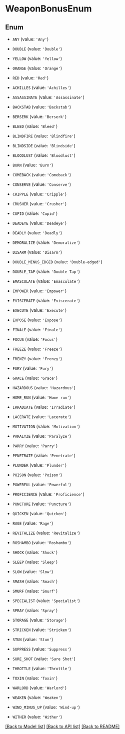 # WeaponBonusEnum


## Enum

* `ANY` (value: `'Any'`)

* `DOUBLE` (value: `'Double'`)

* `YELLOW` (value: `'Yellow'`)

* `ORANGE` (value: `'Orange'`)

* `RED` (value: `'Red'`)

* `ACHILLES` (value: `'Achilles'`)

* `ASSASSINATE` (value: `'Assassinate'`)

* `BACKSTAB` (value: `'Backstab'`)

* `BERSERK` (value: `'Berserk'`)

* `BLEED` (value: `'Bleed'`)

* `BLINDFIRE` (value: `'Blindfire'`)

* `BLINDSIDE` (value: `'Blindside'`)

* `BLOODLUST` (value: `'Bloodlust'`)

* `BURN` (value: `'Burn'`)

* `COMEBACK` (value: `'Comeback'`)

* `CONSERVE` (value: `'Conserve'`)

* `CRIPPLE` (value: `'Cripple'`)

* `CRUSHER` (value: `'Crusher'`)

* `CUPID` (value: `'Cupid'`)

* `DEADEYE` (value: `'Deadeye'`)

* `DEADLY` (value: `'Deadly'`)

* `DEMORALIZE` (value: `'Demoralize'`)

* `DISARM` (value: `'Disarm'`)

* `DOUBLE_MINUS_EDGED` (value: `'Double-edged'`)

* `DOUBLE_TAP` (value: `'Double Tap'`)

* `EMASCULATE` (value: `'Emasculate'`)

* `EMPOWER` (value: `'Empower'`)

* `EVISCERATE` (value: `'Eviscerate'`)

* `EXECUTE` (value: `'Execute'`)

* `EXPOSE` (value: `'Expose'`)

* `FINALE` (value: `'Finale'`)

* `FOCUS` (value: `'Focus'`)

* `FREEZE` (value: `'Freeze'`)

* `FRENZY` (value: `'Frenzy'`)

* `FURY` (value: `'Fury'`)

* `GRACE` (value: `'Grace'`)

* `HAZARDOUS` (value: `'Hazardous'`)

* `HOME_RUN` (value: `'Home run'`)

* `IRRADIATE` (value: `'Irradiate'`)

* `LACERATE` (value: `'Lacerate'`)

* `MOTIVATION` (value: `'Motivation'`)

* `PARALYZE` (value: `'Paralyze'`)

* `PARRY` (value: `'Parry'`)

* `PENETRATE` (value: `'Penetrate'`)

* `PLUNDER` (value: `'Plunder'`)

* `POISON` (value: `'Poison'`)

* `POWERFUL` (value: `'Powerful'`)

* `PROFICIENCE` (value: `'Proficience'`)

* `PUNCTURE` (value: `'Puncture'`)

* `QUICKEN` (value: `'Quicken'`)

* `RAGE` (value: `'Rage'`)

* `REVITALIZE` (value: `'Revitalize'`)

* `ROSHAMBO` (value: `'Roshambo'`)

* `SHOCK` (value: `'Shock'`)

* `SLEEP` (value: `'Sleep'`)

* `SLOW` (value: `'Slow'`)

* `SMASH` (value: `'Smash'`)

* `SMURF` (value: `'Smurf'`)

* `SPECIALIST` (value: `'Specialist'`)

* `SPRAY` (value: `'Spray'`)

* `STORAGE` (value: `'Storage'`)

* `STRICKEN` (value: `'Stricken'`)

* `STUN` (value: `'Stun'`)

* `SUPPRESS` (value: `'Suppress'`)

* `SURE_SHOT` (value: `'Sure Shot'`)

* `THROTTLE` (value: `'Throttle'`)

* `TOXIN` (value: `'Toxin'`)

* `WARLORD` (value: `'Warlord'`)

* `WEAKEN` (value: `'Weaken'`)

* `WIND_MINUS_UP` (value: `'Wind-up'`)

* `WITHER` (value: `'Wither'`)

[[Back to Model list]](../README.md#documentation-for-models) [[Back to API list]](../README.md#documentation-for-api-endpoints) [[Back to README]](../README.md)


